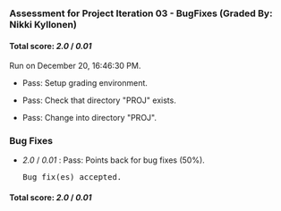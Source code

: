 ### Assessment for Project Iteration 03 - BugFixes (Graded By: Nikki Kyllonen)

#### Total score: _2.0_ / _0.01_

Run on December 20, 16:46:30 PM.

+ Pass: Setup grading environment.



+ Pass: Check that directory "PROJ" exists.

+ Pass: Change into directory "PROJ".


### Bug Fixes

+  _2.0_ / _0.01_ : Pass: Points back for bug fixes (50%).

    <pre>Bug fix(es) accepted.</pre>

#### Total score: _2.0_ / _0.01_

